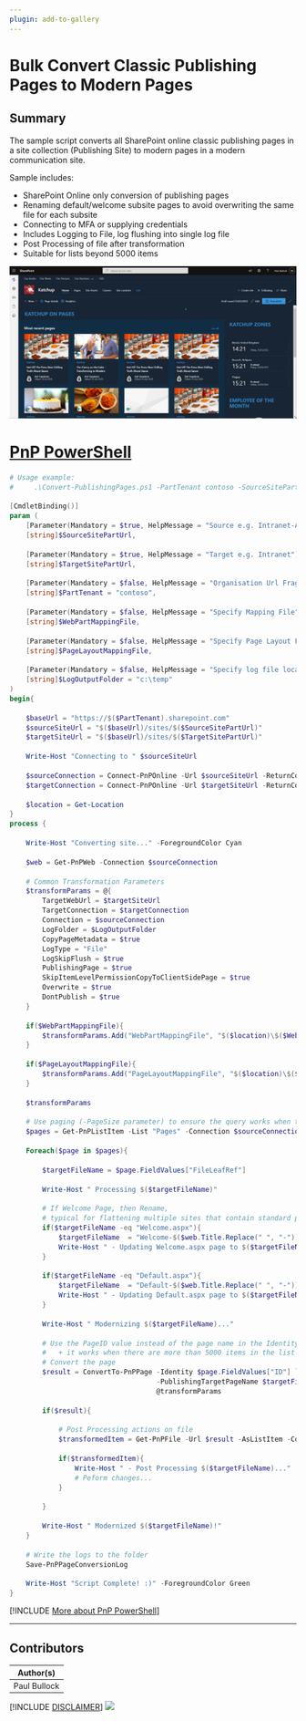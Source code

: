 ```yaml
---
plugin: add-to-gallery
---
```


# Bulk Convert Classic Publishing Pages to Modern Pages

## Summary

The sample script converts all SharePoint online classic publishing pages in a site collection (Publishing Site) to modern pages in a modern communication site.

Sample includes:
- SharePoint Online only conversion of publishing pages
- Renaming default/welcome subsite pages to avoid overwriting the same file for each subsite
- Connecting to MFA or supplying credentials
- Includes Logging to File, log flushing into single log file
- Post Processing of file after transformation
- Suitable for lists beyond 5000 items


![Example Screenshot](assets/example.png)

# [PnP PowerShell](#tab/pnpps)

```powershell
# Usage example: 
#     .\Convert-PublishingPages.ps1 -PartTenant contoso -SourceSitePartUrl mysourcesite -TargetSitePartUrl mytargetsite

[CmdletBinding()]
param (
    [Parameter(Mandatory = $true, HelpMessage = "Source e.g. Intranet-Archive")]
    [string]$SourceSitePartUrl,

    [Parameter(Mandatory = $true, HelpMessage = "Target e.g. Intranet")]
    [string]$TargetSitePartUrl,

    [Parameter(Mandatory = $false, HelpMessage = "Organisation Url Fragment e.g. contoso ")]
    [string]$PartTenant = "contoso",

    [Parameter(Mandatory = $false, HelpMessage = "Specify Mapping File")]
    [string]$WebPartMappingFile,
    
    [Parameter(Mandatory = $false, HelpMessage = "Specify Page Layout File")]
    [string]$PageLayoutMappingFile,
    
    [Parameter(Mandatory = $false, HelpMessage = "Specify log file location")]
    [string]$LogOutputFolder = "c:\temp"
)
begin{

    $baseUrl = "https://$($PartTenant).sharepoint.com"
    $sourceSiteUrl = "$($baseUrl)/sites/$($SourceSitePartUrl)"
    $targetSiteUrl = "$($baseUrl)/sites/$($TargetSitePartUrl)"

    Write-Host "Connecting to " $sourceSiteUrl
        
    $sourceConnection = Connect-PnPOnline -Url $sourceSiteUrl -ReturnConnection -Interactive
    $targetConnection = Connect-PnPOnline -Url $targetSiteUrl -ReturnConnection -Interactive

    $location = Get-Location
}
process {

    Write-Host "Converting site..." -ForegroundColor Cyan

    $web = Get-PnPWeb -Connection $sourceConnection

    # Common Transformation Parameters
    $transformParams = @{
        TargetWebUrl = $targetSiteUrl
        TargetConnection = $targetConnection
        Connection = $sourceConnection 
        LogFolder = $LogOutputFolder
        CopyPageMetadata = $true
        LogType = "File"
        LogSkipFlush = $true
        PublishingPage = $true
        SkipItemLevelPermissionCopyToClientSidePage = $true
        Overwrite = $true
        DontPublish = $true
    }

    if($WebPartMappingFile){
        $transformParams.Add("WebPartMappingFile", "$($location)\$($WebPartMappingFile)")
    }
    
    if($PageLayoutMappingFile){
        $transformParams.Add("PageLayoutMappingFile", "$($location)\$($PageLayoutMappingFile)")
    }

    $transformParams

    # Use paging (-PageSize parameter) to ensure the query works when there are more than 5000 items in the list
    $pages = Get-PnPListItem -List "Pages" -Connection $sourceConnection -PageSize 500
        
    Foreach($page in $pages){

        $targetFileName = $page.FieldValues["FileLeafRef"]

        Write-Host " Processing $($targetFileName)"

        # If Welcome Page, then Rename, 
        # typical for flattening multiple sites that contain standard page(s) e.g. Welcome.aspx or Default.aspx
        if($targetFileName -eq "Welcome.aspx"){
            $targetFileName  = "Welcome-$($web.Title.Replace(" ", "-")).aspx"
            Write-Host " - Updating Welcome.aspx page to $($targetFileName)" -ForegroundColor Yellow
        }

        if($targetFileName -eq "Default.aspx"){
            $targetFileName  = "Default-$($web.Title.Replace(" ", "-")).aspx"
            Write-Host " - Updating Default.aspx page to $($targetFileName)" -ForegroundColor Yellow
        }

        Write-Host " Modernizing $($targetFileName)..."
        
        # Use the PageID value instead of the page name in the Identity parameter as that is more performant 
        #   + it works when there are more than 5000 items in the list
        # Convert the page
        $result = ConvertTo-PnPPage -Identity $page.FieldValues["ID"] `
                                    -PublishingTargetPageName $targetFileName `
                                    @transformParams
                                
        if($result){

            # Post Processing actions on file
            $transformedItem = Get-PnPFile -Url $result -AsListItem -Connection $targetConnection

            if($transformedItem){
                Write-Host " - Post Processing $($targetFileName)..."
                # Peform changes...
            }

        }

        Write-Host " Modernized $($targetFileName)!"
    }

    # Write the logs to the folder
    Save-PnPPageConversionLog

    Write-Host "Script Complete! :)" -ForegroundColor Green
}

```
[!INCLUDE [More about PnP PowerShell](../../docfx/includes/MORE-PNPPS.md)]
***

## Contributors

| Author(s) |
|-----------|
| Paul Bullock |


[!INCLUDE [DISCLAIMER](../../docfx/includes/DISCLAIMER.md)]
<img src="https://m365-visitor-stats.azurewebsites.net/script-samples/scripts/modernize-bulk-publishing-pages" aria-hidden="true" />